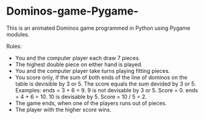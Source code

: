 # Dominos-game-Pygame-

This is an animated Dominos game programmed in Python using Pygame modules.

Rules:
- You and the computer player each draw 7 pieces.
- The highest double piece on either hand is played.
- You and the computer player take turns playing fitting pieces.
- You score only, if the sum of both ends of the line of dominos on the table is devisible by 3 or 5.
  The score equals the sum devided by 3 or 5.
  Examples:
    ends = 3 + 6 = 9. 9 is not devisable by 3 or 5. Score = 0.
    ends = 4 + 6 = 10. 10 is devisable by 5. Score = 10 / 5 = 2.
- The game ends, when one of the players runs out of pieces.
- The player with the higher score wins.
